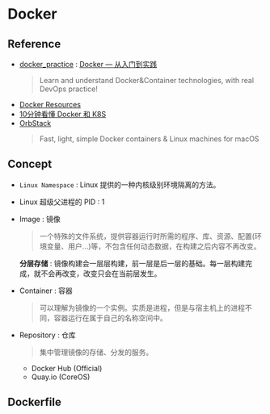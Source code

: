 # Docker

## Reference

- [docker_practice](https://github.com/yeasy/docker_practice) : [Docker — 从入门到实践](https://yeasy.gitbook.io/docker_practice)
    > Learn and understand Docker&Container technologies, with real DevOps practice!
- [Docker Resources](https://github.com/hangyan/docker-resources)
- [10分钟看懂 Docker 和 K8S](https://zhuanlan.zhihu.com/p/53260098)
- [OrbStack](https://github.com/orbstack)
    > Fast, light, simple Docker containers & Linux machines for macOS

## Concept

- `Linux Namespace` : Linux 提供的一种内核级别环境隔离的方法。
- Linux 超级父进程的 PID : 1

- Image : 镜像
    > 一个特殊的文件系统，提供容器运行时所需的程序、库、资源、配置(环境变量、用户...)等，不包含任何动态数据，在构建之后内容不再改变。
    
    **分层存储** : 镜像构建会一层层构建，前一层是后一层的基础。每一层构建完成，就不会再改变，改变只会在当前层发生。

- Container : 容器
    > 可以理解为镜像的一个实例。实质是进程，但是与宿主机上的进程不同，容器运行在属于自己的名称空间中。
    
- Repository : 仓库
    > 集中管理镜像的存储、分发的服务。
    
    * Docker Hub (Official)
    * Quay.io (CoreOS)

## Dockerfile

``` Dockerfile

```